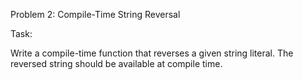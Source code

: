 Problem 2: Compile-Time String Reversal

Task:

Write a compile-time function that reverses a given string literal. The reversed string should be available at compile time.
